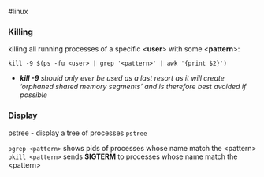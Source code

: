 #linux 

### Killing
killing all running processes of a specific <**user**> with some <**pattern**>:  
```shell
kill -9 $(ps -fu <user> | grep '<pattern>' | awk '{print $2}')
```
- _**kill -9** should only ever be used as a last resort as it will create ‘orphaned shared memory segments’ and is therefore best avoided if possible_
### Display
pstree - display a tree of processes
    `pstree`

`pgrep <pattern>`   shows pids of processes whose name match the <pattern\>
`pkill <pattern>`   sends **SIGTERM** to processes whose name match the <pattern\>
